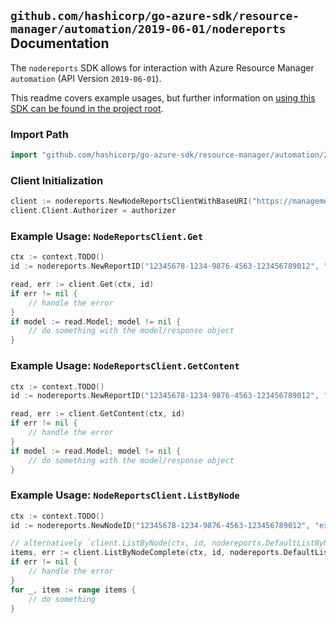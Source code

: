 
## `github.com/hashicorp/go-azure-sdk/resource-manager/automation/2019-06-01/nodereports` Documentation

The `nodereports` SDK allows for interaction with Azure Resource Manager `automation` (API Version `2019-06-01`).

This readme covers example usages, but further information on [using this SDK can be found in the project root](https://github.com/hashicorp/go-azure-sdk/tree/main/docs).

### Import Path

```go
import "github.com/hashicorp/go-azure-sdk/resource-manager/automation/2019-06-01/nodereports"
```


### Client Initialization

```go
client := nodereports.NewNodeReportsClientWithBaseURI("https://management.azure.com")
client.Client.Authorizer = authorizer
```


### Example Usage: `NodeReportsClient.Get`

```go
ctx := context.TODO()
id := nodereports.NewReportID("12345678-1234-9876-4563-123456789012", "example-resource-group", "automationAccountValue", "nodeIdValue", "reportIdValue")

read, err := client.Get(ctx, id)
if err != nil {
	// handle the error
}
if model := read.Model; model != nil {
	// do something with the model/response object
}
```


### Example Usage: `NodeReportsClient.GetContent`

```go
ctx := context.TODO()
id := nodereports.NewReportID("12345678-1234-9876-4563-123456789012", "example-resource-group", "automationAccountValue", "nodeIdValue", "reportIdValue")

read, err := client.GetContent(ctx, id)
if err != nil {
	// handle the error
}
if model := read.Model; model != nil {
	// do something with the model/response object
}
```


### Example Usage: `NodeReportsClient.ListByNode`

```go
ctx := context.TODO()
id := nodereports.NewNodeID("12345678-1234-9876-4563-123456789012", "example-resource-group", "automationAccountValue", "nodeIdValue")

// alternatively `client.ListByNode(ctx, id, nodereports.DefaultListByNodeOperationOptions())` can be used to do batched pagination
items, err := client.ListByNodeComplete(ctx, id, nodereports.DefaultListByNodeOperationOptions())
if err != nil {
	// handle the error
}
for _, item := range items {
	// do something
}
```
